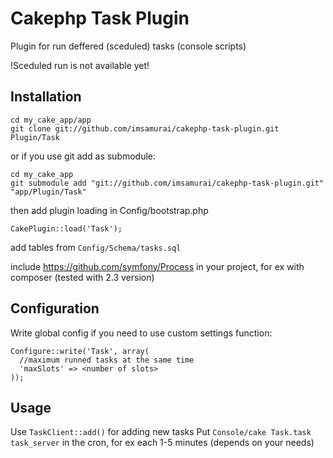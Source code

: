 Cakephp Task Plugin
===================

Plugin for run deffered (sceduled) tasks (console scripts)

!Sceduled run is not available yet!


## Installation

	cd my_cake_app/app
	git clone git://github.com/imsamurai/cakephp-task-plugin.git Plugin/Task

or if you use git add as submodule:

	cd my_cake_app
	git submodule add "git://github.com/imsamurai/cakephp-task-plugin.git" "app/Plugin/Task"

then add plugin loading in Config/bootstrap.php

	CakePlugin::load('Task');

add tables from `Config/Schema/tasks.sql`

include https://github.com/symfony/Process in your project, for ex with composer (tested with 2.3 version)

## Configuration

Write global config if you need to use custom settings function:

	Configure::write('Task', array(
      //maximum runned tasks at the same time
	  'maxSlots' => <number of slots>
	));

## Usage

Use `TaskClient::add()` for adding new tasks
Put `Console/cake Task.task task_server` in the cron, for ex each 1-5 minutes (depends on your needs)